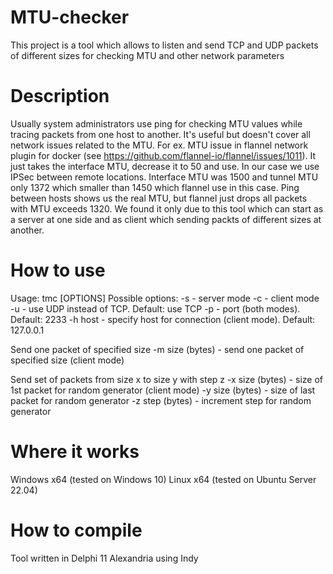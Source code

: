 # MTU-checker
This project is a tool which allows to listen and send TCP and UDP packets of different sizes for checking MTU and other network parameters

# Description
Usually system administrators use ping for checking MTU values while tracing packets from one host to another. It's useful but doesn't cover all network issues related to the MTU. For ex. MTU issue in flannel network plugin for docker (see https://github.com/flannel-io/flannel/issues/1011). It just takes the interface MTU, decrease it to 50 and use. In our case we use IPSec between remote locations. Interface MTU was 1500 and tunnel MTU only 1372 which smaller than 1450 which flannel use in this case. Ping between hosts shows us the real MTU, but flannel just drops all packets with MTU exceeds 1320. We found it only due to this tool which can start as a server at one side and as client which sending packts of different sizes at another.

# How to use
Usage: tmc [OPTIONS]
Possible options:
-s - server mode
-c - client mode
-u - use UDP instead of TCP. Default: use TCP
-p - port (both modes). Default: 2233
-h host - specify host for connection (client mode). Default: 127.0.0.1

Send one packet of specified size
-m size (bytes) - send one packet of specified size (client mode)

Send set of packets from size x to size y with step z
-x size (bytes) - size of 1st packet for random generator (client mode)
-y size (bytes) - size of last packet for random generator
-z step (bytes) - increment step for random generator

# Where it works
Windows x64 (tested on Windows 10)
Linux x64 (tested on Ubuntu Server 22.04)

# How to compile
Tool written in Delphi 11 Alexandria using Indy 
